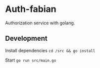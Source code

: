 # Auth-fabian

Authorization service with golang.

## Development

Install dependencies
`cd /src && go install`

Start
`go run src/main.go`
